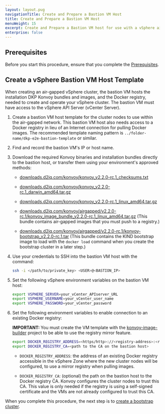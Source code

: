 ```yaml
---
layout: layout.pug
navigationTitle: Create and Prepare a Bastion VM Host
title: Create and Prepare a Bastion VM Host
menuWeight: 15
excerpt: Create and Prepare a Bastion VM host for use with a vSphere air-gapped cluster
enterprise: false
---
```


## Prerequisites

Before you start this procedure, ensure that you complete the [Prerequisites][prereqs].

## Create a vSphere Bastion VM Host Template
When creating an air-gapped vSphere cluster, the bastion VM hosts the installation DKP Konvoy bundles and images, and the Docker registry, needed to create and operate your vSphere cluster. The bastion VM must have access to the vSphere API Server (vCenter Server).

1.  Create a bastion VM host template for the cluster nodes to use within the air-gapped network. This bastion VM host also needs access to a Docker registry in lieu of an Internet connection for pulling Docker images. The recommended template naming pattern is `../folder-name/dkp-e2e-bastion-template` or similar.

1.  Find and record the bastion VM's IP or host name.

1.  Download the required Konvoy binaries and installation bundles directly to the bastion host, or transfer them using your environment's approved methods:

    - [downloads.d2iq.com/konvoy/konvoy_v2.2.0-rc.1_checksums.txt](http://downloads.d2iq.com/konvoy/konvoy_v2.2.0-beta.1_checksums.txt)

    - [downloads.d2iq.com/konvoy/konvoy_v2.2.0-rc.1_darwin_amd64.tar.gz](http://downloads.d2iq.com/konvoy/konvoy_v2.2.0-beta.1_darwin_amd64.tar.gz)

    - [downloads.d2iq.com/konvoy/konvoy_v2.2.0-rc.1_linux_amd64.tar.gz](http://downloads.d2iq.com/konvoy/konvoy_v2.2.0-beta.1_linux_amd64.tar.gz)

    - [downloads.d2iq.com/konvoy/airgapped/v2.2.0-rc.1/konvoy_image_bundle_v2.2.0-rc.1_linux_amd64.tar.gz](http://downloads.d2iq.com/konvoy/airgapped/v2.2.0-beta.1/konvoy_image_bundle_v2.2.0-beta.1_linux_amd64.tar.gz) (This bundle contains air-gapped images that you must push to a registry.)

    - [downloads.d2iq.com/konvoy/airgapped/v2.2.0-rc.1/konvoy-bootstrap_v2.2.0-rc.1.tar](http://downloads.d2iq.com/konvoy/airgapped/v2.2.0-beta.1/konvoy-bootstrap_v2.2.0-beta.1.tar) (This bundle contains the KIND bootstrap image to load with the `docker load` command when you create the bootstrap cluster in a later step.)

1.  Use your credentials to SSH into the bastion VM host with the command:

    ```bash
    ssh -i </path/to/private_key> <USER>@<BASTION_IP>
    ```

1.  Set the following vSphere environment variables on the bastion VM host:

    ```bash
    export VSPHERE_SERVER=your_vCenter_APIserver_URL
    export VSPHERE_USERNAME=your_vCenter_user_name
    export VSPHERE_PASSWORD=your_vCenter_password
    ```

1.  Set the following environment variables to enable connection to an existing Docker registry:

    <p class="message--important"><strong>IMPORTANT: </strong>You must create the VM template with the <a href="https://github.com/mesosphere/konvoy-image-builder">konvoy-image-builder</a> project to be able to use the registry mirror feature.</p>

    ```bash
    export DOCKER_REGISTRY_ADDRESS=<https/http>://<registry-address>:<registry-port>
    export DOCKER_REGISTRY_CA=<path to the CA on the bastion host>
    ```

    - `DOCKER_REGISTRY_ADDRESS`: the address of an existing Docker registry accessible in the vSphere Zone where the new cluster nodes will be configured, to use a mirror registry when pulling images.

    - `DOCKER_REGISTRY_CA`: (optional) the path on the bastion host to the Docker registry CA. Konvoy configures the cluster nodes to trust this CA. This value is only needed if the registry is using a self-signed certificate and the VMs are not already configured to trust this CA.

When you complete this procedure, the next step is to [create a bootstrap cluster][bootstrap].

[prereqs]: ../../prerequisites/
[bootstrap]: ../bootstrap/
[set-up-mirrored-registry]: ../set-up-mirrored-registry/
